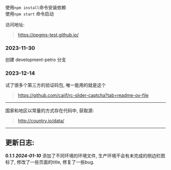 使用`npm install`命令安装依赖  
使用`npm start` 命令启动

访问地址:

> https://ppgms-test.github.io/

### 2023-11-30

创建 development-petro 分支

### 2023-12-14

试了很多个第三方的验证码包, 唯一能用的就是这个

> https://github.com/caijf/rc-slider-captcha?tab=readme-ov-file

---

国家和地区以常量的方式存在代码中, 获取源:

> http://country.io/data/

---
## 更新日志:

**0.1.1**
***2024-01-10***
添加了不同环境的环境文件, 生产环境不会有未完成的侧边栏图标了, 修改了一些页面的title, 修复了一些bug.
